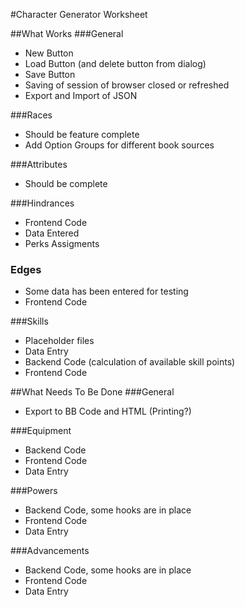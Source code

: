 #Character Generator Worksheet

##What Works
###General
* New Button
* Load Button (and delete button from dialog)
* Save Button
* Saving of session of browser closed or refreshed
* Export and Import of JSON

###Races
* Should be feature complete
* Add Option Groups for different book sources

###Attributes
* Should be complete

###Hindrances
* Frontend Code
* Data Entered
* Perks Assigments

### Edges
* Some data has been entered for testing
* Frontend Code

###Skills
* Placeholder files
* Data Entry
* Backend Code (calculation of available skill points)
* Frontend Code

##What Needs To Be Done
###General
* Export to BB Code and HTML (Printing?)

###Equipment
* Backend Code
* Frontend Code
* Data Entry

###Powers
* Backend Code, some hooks are in place
* Frontend Code
* Data Entry

###Advancements
* Backend Code, some hooks are in place
* Frontend Code
* Data Entry